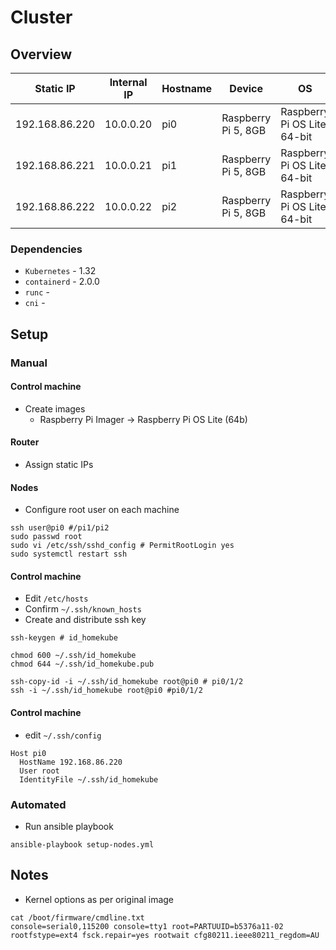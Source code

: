 # Cluster

## Overview

| Static IP | Internal IP | Hostname | Device | OS |
|-|-|-|-|-|
| 192.168.86.220 | 10.0.0.20 | pi0 | Raspberry Pi 5, 8GB | Raspberry Pi OS Lite 64-bit |
| 192.168.86.221 | 10.0.0.21 | pi1 | Raspberry Pi 5, 8GB | Raspberry Pi OS Lite 64-bit | 
| 192.168.86.222 | 10.0.0.22 | pi2 | Raspberry Pi 5, 8GB | Raspberry Pi OS Lite 64-bit |

### Dependencies

- `Kubernetes` - 1.32
- `containerd` - 2.0.0
- `runc` - 
- `cni` - 

## Setup

### Manual

#### Control machine
- Create images
    - Raspberry Pi Imager -> Raspberry Pi OS Lite (64b)

#### Router
- Assign static IPs

#### Nodes
- Configure root user on each machine

```shell
ssh user@pi0 #/pi1/pi2
sudo passwd root
sudo vi /etc/ssh/sshd_config # PermitRootLogin yes
sudo systemctl restart ssh 
```

#### Control machine
- Edit `/etc/hosts`
- Confirm `~/.ssh/known_hosts`
- Create and distribute ssh key

```shell
ssh-keygen # id_homekube

chmod 600 ~/.ssh/id_homekube
chmod 644 ~/.ssh/id_homekube.pub

ssh-copy-id -i ~/.ssh/id_homekube root@pi0 # pi0/1/2
ssh -i ~/.ssh/id_homekube root@pi0 #pi0/1/2
```

#### Control machine
- edit `~/.ssh/config`

```shell
Host pi0
  HostName 192.168.86.220
  User root
  IdentityFile ~/.ssh/id_homekube
```
### Automated
- Run ansible playbook

```shell
ansible-playbook setup-nodes.yml
```

## Notes
- Kernel options as per original image

```shell
cat /boot/firmware/cmdline.txt
console=serial0,115200 console=tty1 root=PARTUUID=b5376a11-02 rootfstype=ext4 fsck.repair=yes rootwait cfg80211.ieee80211_regdom=AU
```
